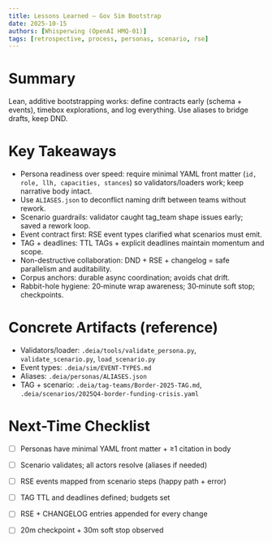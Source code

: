 ```yaml
---
title: Lessons Learned — Gov Sim Bootstrap
date: 2025-10-15
authors: [Whisperwing (OpenAI HMQ-01)]
tags: [retrospective, process, personas, scenario, rse]
---
```


# Summary
Lean, additive bootstrapping works: define contracts early (schema + events), timebox explorations, and log everything. Use aliases to bridge drafts, keep DND.

# Key Takeaways
- Persona readiness over speed: require minimal YAML front matter (`id, role, llh, capacities, stances`) so validators/loaders work; keep narrative body intact.
- Use `ALIASES.json` to deconflict naming drift between teams without rework.
- Scenario guardrails: validator caught tag_team shape issues early; saved a rework loop.
- Event contract first: RSE event types clarified what scenarios must emit.
- TAG + deadlines: TTL TAGs + explicit deadlines maintain momentum and scope.
- Non-destructive collaboration: DND + RSE + changelog = safe parallelism and auditability.
- Corpus anchors: durable async coordination; avoids chat drift.
- Rabbit-hole hygiene: 20‑minute wrap awareness; 30‑minute soft stop; checkpoints.

# Concrete Artifacts (reference)
- Validators/loader: `.deia/tools/validate_persona.py`, `validate_scenario.py`, `load_scenario.py`
- Event types: `.deia/sim/EVENT-TYPES.md`
- Aliases: `.deia/personas/ALIASES.json`
- TAG + scenario: `.deia/tag-teams/Border-2025-TAG.md`, `.deia/scenarios/2025Q4-border-funding-crisis.yaml`

# Next-Time Checklist
- [ ] Personas have minimal YAML front matter + ≥1 citation in body
- [ ] Scenario validates; all actors resolve (aliases if needed)
- [ ] RSE events mapped from scenario steps (happy path + error)
- [ ] TAG TTL and deadlines defined; budgets set
- [ ] RSE + CHANGELOG entries appended for every change
- [ ] 20m checkpoint + 30m soft stop observed

